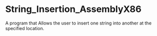 # String_Insertion_AssemblyX86
A program that Allows the user to insert one string into another at the specified location.
